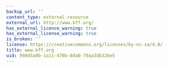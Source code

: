 ```yaml
---
backup_url: ''
content_type: external-resource
external_url: http://www.kff.org/
has_external_licence_warning: true
has_external_license_warning: true
is_broken: ''
license: https://creativecommons.org/licenses/by-nc-sa/4.0/
title: www.kff.org
uid: 99845a0b-1a11-470b-8da0-79aa3db326e5
---
```

